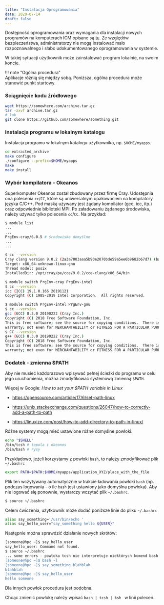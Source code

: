 ```yaml
---
title: "Instalacja Oprogramowania"
date: 2020-07-14
draft: false
---
```



Dostępność oprogramowania oraz wymagania dla instalacji nowych programów na komputerach ICM opisane są [tu](../../O_zasobach_ICM/Aplikacje/aplikacje.md).
Ze względów bezpieczeństwa, administratorzy nie mogą instalować mało rozpoznawalnego i słabo udokumentowanego oprogramowania w systemie.

W takiej sytuacji użytkownik może zainstalować program lokalnie, na swoim koncie.

!!! note "Ogólna procedura"  
    Aplikacje różnią się między sobą. Poniższa, ogólna procedura może stanowić punkt startowy.

### Ściągnięcie kodu źródłowego

```.sh
wget https://somewhere.com/archive.tar.gz
tar -zxvf archive.tar.gz
# lub
git clone https://github.com/somewhere/something.git
```

### Instalacja programu w lokalnym katalogu

Instalacja programu w lokalnym katalogu użytkownika, np. `$HOME/myapps`.

```.sh
cd extracted_archive
make configure
./configure --prefix=$HOME/myapps
make
make install
```

### Wybór kompilatora - Okeanos

Superkomputer Okeanos został zbudowany przez firmę Cray.
Udostępnia ona polecenia `cc`/`CC`, które są uniwersalnym opakowaniem na kompilatory języka C/C++.
Pod maską używany jest żądany kompilator (gcc, icc, itp.) oraz odpowiednie biblioteki MPI.
Po załadowaniu żądanego środowiska, należy używać tylko polecenia `cc`/`CC`.
Na przykład:

```.sh
$ module list
...
...
PrgEnv-cray/6.0.5 # środowisko domyślne
...
...

$ cc --version
Cray clang version 9.0.2 (2a3a7003aaa5b93e2070bde59a5ee6b9682b67d7) (based on LLVM 9.0.0svn)
Target: x86_64-unknown-linux-gnu
Thread model: posix
InstalledDir: /opt/cray/pe/cce/9.0.2/cce-clang/x86_64/bin

$ module switch PrgEnv-cray PrgEnv-intel
$ cc --version
icc (ICC) 19.1.0.166 20191121
Copyright (C) 1985-2019 Intel Corporation.  All rights reserved.

$ module switch PrgEnv-intel PrgEnv-gnu
$ cc --version
gcc (GCC) 8.3.0 20190222 (Cray Inc.)
Copyright (C) 2018 Free Software Foundation, Inc.
This is free software; see the source for copying conditions.  There is NO
warranty; not even for MERCHANTABILITY or FITNESS FOR A PARTICULAR PURPOSE.
$ CC --version
g++ (GCC) 8.3.0 20190222 (Cray Inc.)
Copyright (C) 2018 Free Software Foundation, Inc.
This is free software; see the source for copying conditions.  There is NO
warranty; not even for MERCHANTABILITY or FITNESS FOR A PARTICULAR PURPOSE.


```

### Dodatek - zmienna $PATH

Aby nie musieć każdorazowo wpisywać pełnej ścieżki do programu w celu jego uruchomienia, można zmodyfikować systemową zmienną `$PATH`.
<!-- Jeżeli użytkownik chce mieć możliwość uruchomienia programu wpisując jego nazwę w linii poleceń, to powinien dodać pełną ścieżkę do programu do systemowej zmiennej `$PATH`. -->

Więcej w Google: *How to set your $PATH variable in Linux*

- <https://opensource.com/article/17/6/set-path-linux>

- <https://unix.stackexchange.com/questions/26047/how-to-correctly-add-a-path-to-path>

- <https://linuxize.com/post/how-to-add-directory-to-path-in-linux/>

Różne systemy mogą mieć ustawione różne domyślne powłoki.

```.sh
echo "$SHELL"
/bin/tcsh # topola i okeanos
/bin/bash # rysy
```

Przykładowo, jeżeli korzystamy z powłoki `bash`, to należy zmodyfikować plik `~/.bashrc`

```.sh
export PATH=$PATH:$HOME/myapps/application_XYZ/place_with_the_file
```

Plik ten wczytywany automatycznie w trakcie ładowania powłoki `bash`
(np. podczas logowania - o ile `bash` jest ustawiony jako domyślna powłoka).
Aby nie logować się ponownie, wystarczy wczytać plik `~/.bashrc`.

```.sh
$ source ~/.bashrc
```

Celem ćwiczenia, użytkownik może dodać poniższe linie do pliku  `~/.bashrc`

```.sh
alias say_something='/usr/bin/echo '
alias say_hello_user="say_something hello ${USER}"
```

Następnie można sprawdzić działanie nowych skrótów:

```.sh
[someone@hpc ~]$ say_hello_user
say_hello_user: Command not found.
$ source ~/.bashrc
... some errors - powłoka tcsh nie interpretuje niektórych komend bash'a
[someone@hpc ~]$ bash -l
[someone@hpc ~]$ say_something blahblah
blahblah
[someone@hpc ~]$ say_hello_user
hello someone
```

Dla innych powłok procedura jest podobna.

Chcąc zmienić powłokę należy wpisać `bash | tcsh | ksh ` w linii poleceń.
